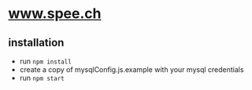 # www.spee.ch

## installation
* run `npm install`
* create a copy of mysqlConfig.js.example with your mysql credentials
* run `npm start`

